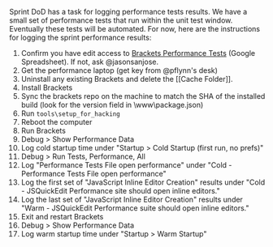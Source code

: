 Sprint DoD has a task for logging performance tests results. We have a small set of performance tests that run within the unit test window. Eventually these tests will be automated. For now, here are the instructions for logging the sprint performance results:

1. Confirm you have edit access to [Brackets Performance Tests](https://docs.google.com/spreadsheet/ccc?key=0Aras0diokeHxdEc5RGtOeVI0V0xGU3FPUXBuX3ZYTlE#gid=0) (Google Spreadsheet). If not, ask @jasonsanjose.
2. Get the performance laptop (get key from @pflynn's desk)
3. Uninstall any existing Brackets and delete the [[Cache Folder]].
4. Install Brackets
5. Sync the brackets repo on the machine to match the SHA of the installed build (look for the version field in <path to install>\www\package.json)
6. Run ``tools\setup_for_hacking``
7. Reboot the computer
8. Run Brackets
9. Debug > Show Performance Data
10. Log cold startup time under "Startup > Cold Startup (first run, no prefs)"
11. Debug > Run Tests, Performance, All
12. Log "Performance Tests File open performance" under "Cold - Performance Tests File open performance"
13. Log the first set of "JavaScript Inline Editor Creation" results under "Cold - JSQuickEdit Performance site should open inline editors."
14. Log the last set of "JavaScript Inline Editor Creation" results under "Warm - JSQuickEdit Performance suite should open inline editors."
15. Exit and restart Brackets
16. Debug > Show Performance Data
17. Log warm startup time under "Startup > Warm Startup"